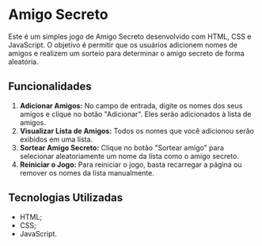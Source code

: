# Amigo Secreto

Este é um simples jogo de Amigo Secreto desenvolvido com HTML, CSS e JavaScript. O objetivo é permitir que os usuários adicionem nomes de amigos e realizem um sorteio para determinar o amigo secreto de forma aleatória.

## Funcionalidades

1. **Adicionar Amigos:** No campo de entrada, digite os nomes dos seus amigos e clique no botão "Adicionar". Eles serão adicionados à lista de amigos.
2. **Visualizar Lista de Amigos:** Todos os nomes que você adicionou serão exibidos em uma lista.
3. **Sortear Amigo Secreto:** Clique no botão "Sortear amigo" para selecionar aleatoriamente um nome da lista como o amigo secreto.
4. **Reiniciar o Jogo:** Para reiniciar o jogo, basta recarregar a página ou remover os nomes da lista manualmente.

## Tecnologias Utilizadas

- HTML;
- CSS;
- JavaScript.

